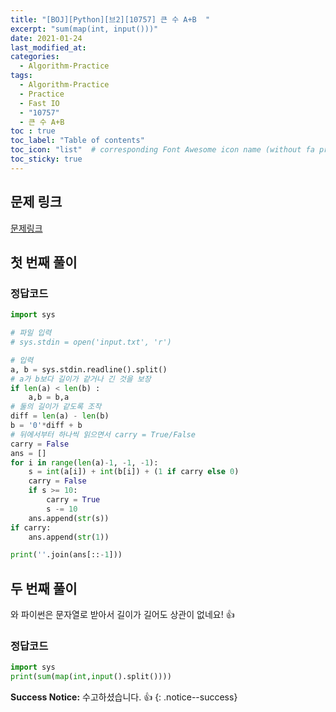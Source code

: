 ```yaml
---
title: "[BOJ][Python][브2][10757] 큰 수 A+B  "
excerpt: "sum(map(int, input()))"
date: 2021-01-24
last_modified_at:
categories:
  - Algorithm-Practice
tags:
  - Algorithm-Practice
  - Practice
  - Fast IO
  - "10757"
  - 큰 수 A+B
toc : true
toc_label: "Table of contents"
toc_icon: "list"  # corresponding Font Awesome icon name (without fa prefix)
toc_sticky: true
---
```


## 문제 링크

[문제링크](https://www.acmicpc.net/problem/10757)  

## 첫 번째 풀이

### 정답코드  

```python
import sys

# 파일 입력
# sys.stdin = open('input.txt', 'r')

# 입력
a, b = sys.stdin.readline().split()
# a가 b보다 길이가 같거나 긴 것을 보장
if len(a) < len(b) :
    a,b = b,a
# 둘의 길이가 같도록 조작
diff = len(a) - len(b)
b = '0'*diff + b
# 뒤에서부터 하나씩 읽으면서 carry = True/False
carry = False
ans = []
for i in range(len(a)-1, -1, -1):
    s = int(a[i]) + int(b[i]) + (1 if carry else 0)
    carry = False
    if s >= 10:
        carry = True
        s -= 10
    ans.append(str(s))
if carry:
    ans.append(str(1))

print(''.join(ans[::-1]))

```

## 두 번째 풀이

와 파이썬은 문자열로 받아서 길이가 길어도 상관이 없네요! :+1:  

### 정답코드  

```python
import sys
print(sum(map(int,input().split())))
``` 



**Success Notice:**
수고하셨습니다. :+1:
{: .notice--success}